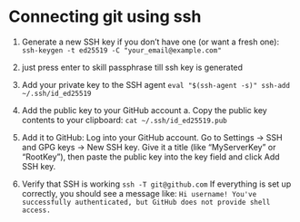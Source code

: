 # Connecting git using ssh

1. Generate a new SSH key if you don’t have one (or want a fresh one):
`ssh-keygen -t ed25519 -C "your_email@example.com"`

2. just press enter to skill passphrase till ssh key is generated

3. Add your private key to the SSH agent
`eval "$(ssh-agent -s)" ssh-add ~/.ssh/id_ed25519`

4. Add the public key to your GitHub account
a. Copy the public key contents to your clipboard:
`cat ~/.ssh/id_ed25519.pub`

5. Add it to GitHub:
Log into your GitHub account.
Go to Settings → SSH and GPG keys → New SSH key.
Give it a title (like “MyServerKey” or “RootKey”), then paste the public key into the key field and click Add SSH key.

6. Verify that SSH is working
`ssh -T git@github.com`
If everything is set up correctly, you should see a message like:
`Hi username! You've successfully authenticated, but GitHub does not provide shell access.`

